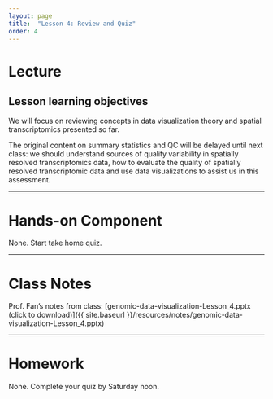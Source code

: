 ```yaml
---
layout: page
title:  "Lesson 4: Review and Quiz"
order: 4
---
```


# Lecture

## Lesson learning objectives

We will focus on reviewing concepts in data visualization theory and spatial transcriptomics presented so far.

The original content on summary statistics and QC will be delayed until next class: we should understand sources of quality variability in spatially resolved transcriptomics data, how to evaluate the quality of spatially resolved transcriptomic data and use data visualizations to assist us in this assessment. 

---

# Hands-on Component

None. Start take home quiz. 

---

# Class Notes

Prof. Fan’s notes from class: [genomic-data-visualization-Lesson_4.pptx (click to download)]({{ site.baseurl }}/resources/notes/genomic-data-visualization-Lesson_4.pptx)

---

# Homework

None. Complete your quiz by Saturday noon. 

